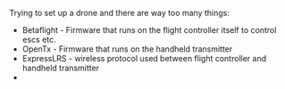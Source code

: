 
Trying to set up a drone and there are way too many things:

- Betaflight - Firmware that runs on the flight controller itself to control escs etc.
- OpenTx - Firmware that runs on the handheld transmitter
- ExpressLRS - wireless protocol used between flight controller and handheld transmitter
- 